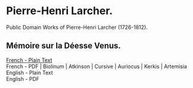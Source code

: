 # Pierre-Henri Larcher.

Public Domain Works of Pierre-Henri Larcher (1726-1812).

## Mémoire sur la Déesse Venus.

[French - Plain Text](memoire-sur-la-deesse-venus/full-text-french.md)  
French - PDF | Biolinum | Atkinson | Cursive | Auriocus | Kerkis | Artemisia  
English - Plain Text  
English - PDF  
